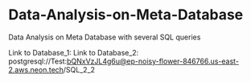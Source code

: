 # Data-Analysis-on-Meta-Database
Data Analysis on Meta Database with several SQL queries

Link to Database_1: 
Link to Database_2: postgresql://Test:bQNxVzJL4g6u@ep-noisy-flower-846766.us-east-2.aws.neon.tech/SQL_2_2
